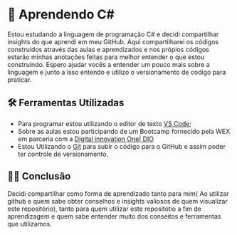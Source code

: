 # 📖 Aprendendo C#

Estou estudando a linguagem de programação C# e decidi compartilhar insights do que aprendi em meu GitHub. Aqui compartilharei os códigos construídos através das aulas e aprendizados e nos própios códigos estarão minhas anotações feitas para melhor entender o que estou construindo. Espero ajudar vocês a entender um pouco mais sobre a linguagem e junto a isso entendo e utilizo o versionamento de codigo para praticar. 

## 🛠️ Ferramentas Utilizadas

- Para programar estou utilizando o editor de texto [VS Code](https://code.visualstudio.com/download);
- Sobre as aulas estou participando de um Bootcamp fornecido pela WEX em parceria com a [Digital innovation One| DIO](https://www.dio.me/)
- Estou Utilizando o [Git](https://git-scm.com/downloads) para subir o código para o GitHub e assim poder ter controle de versionamento.



## 🧑‍💻 Conclusão 

Decidi compartilhar como forma de aprendizado tanto para mim( Ao utilizar github e quem sabe obter conselhos e insights valiosos de quem visualizar este repositório), tanto para quem utilizar este repositótio a fim de aprendizagem e quem sabe entender muito dos conseitos e ferramentas que utilizamos.